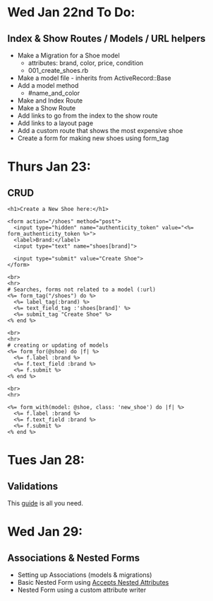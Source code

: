 # Wed Jan 22nd To Do:

## Index & Show Routes / Models / URL helpers

* Make a Migration for a Shoe model
  - attributes: brand, color, price, condition
  - 001_create_shoes.rb
* Make a model file - inherits from ActiveRecord::Base
* Add a model method
  - #name_and_color
* Make and Index Route
* Make a Show Route
* Add links to go from the index to the show route
* Add links to a layout page
* Add a custom route that shows the most expensive shoe
* Create a form for making new shoes using form_tag


# Thurs Jan 23:

## CRUD

```
<h1>Create a New Shoe here:</h1>

<form action="/shoes" method="post">
  <input type="hidden" name="authenticity_token" value="<%= form_authenticity_token %>">
  <label>Brand:</label>
  <input type="text" name="shoes[brand]">

  <input type="submit" value="Create Shoe">
</form>

<br>
<hr>
# Searches, forms not related to a model (:url)
<%= form_tag("/shoes") do %>
  <%= label_tag(:brand) %>
  <%= text_field_tag :'shoes[brand]' %>
  <%= submit_tag "Create Shoe" %>
<% end %>

<br>
<hr>
# creating or updating of models
<%= form_for(@shoe) do |f| %>
  <%= f.label :brand %>
  <%= f.text_field :brand %>
  <%= f.submit %>
<% end %>

<br>
<hr>

<%= form_with(model: @shoe, class: 'new_shoe') do |f| %>
  <%= f.label :brand %>
  <%= f.text_field :brand %>
  <%= f.submit %>
<% end %>

```

# Tues Jan 28:

## Validations

This [guide](https://guides.rubyonrails.org/active_record_validations.html) is all you need.

# Wed Jan 29:

## Associations & Nested Forms

- Setting up Associations (models & migrations)
- Basic Nested Form using [Accepts Nested Attributes](https://api.rubyonrails.org/classes/ActiveRecord/NestedAttributes/ClassMethods.html)
- Nested Form using a custom attribute writer